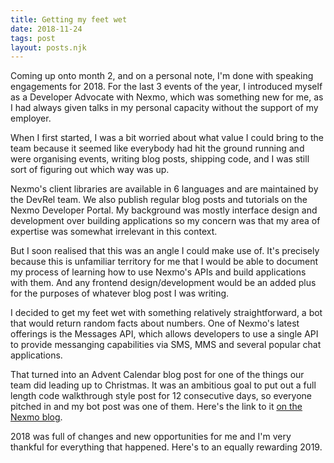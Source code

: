 ```yaml
---
title: Getting my feet wet
date: 2018-11-24
tags: post
layout: posts.njk
---
```

Coming up onto month 2, and on a personal note, I'm done with speaking engagements for 2018. For the last 3 events of the year, I introduced myself as a Developer Advocate with Nexmo, which was something new for me, as I had always given talks in my personal capacity without the support of my employer.

When I first started, I was a bit worried about what value I could bring to the team because it seemed like everybody had hit the ground running and were organising events, writing blog posts, shipping code, and I was still sort of figuring out which way was up.

Nexmo's client libraries are available in 6 languages and are maintained by the DevRel team. We also publish regular blog posts and tutorials on the Nexmo Developer Portal. My background was mostly interface design and development over building applications so my concern was that my area of expertise was somewhat irrelevant in this context.

But I soon realised that this was an angle I could make use of. It's precisely because this is unfamiliar territory for me that I would be able to document my process of learning how to use Nexmo's APIs and build applications with them. And any frontend design/development would be an added plus for the purposes of whatever blog post I was writing.

I decided to get my feet wet with something relatively straightforward, a bot that would return random facts about numbers. One of Nexmo's latest offerings is the Messages API, which allows developers to use a single API to provide messanging capabilities via SMS, MMS and several popular chat applications.

That turned into an Advent Calendar blog post for one of the things our team did leading up to Christmas. It was an ambitious goal to put out a full length code walkthrough style post for 12 consecutive days, so everyone pitched in and my bot post was one of them. Here's the link to it [on the Nexmo blog](https://www.nexmo.com/blog/2018/12/13/sms-bot-glitch-hapi-js-nexmo-messages-api-dr/).

2018 was full of changes and new opportunities for me and I'm very thankful for everything that happened. Here's to an equally rewarding 2019.